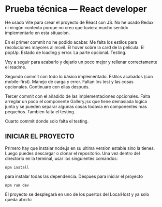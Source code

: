 
# Prueba técnica — React developer

He usado Vite para crear el proyecto de React con JS. No he usado Redux ni ningún contexto porque no creo que tuviera mucho sentido implementarlo en esta situacíon.

En el primer commit no he podido acabar. Me falta los estilos para resoluciones mayores al movil. El hover sobre la card de la pelicula. El popUp. Estado de loading y error. La parte opcional. Testing.

Voy a seguir para acabarlo y dejarlo un poco mejor y rellenar correctamente el readme.

Segundo commit con todo lo básico implementado. Estilos acabados (con mobile-first). Manejo de carga y error. Faltan los test y las cosas opcionales. Continuare con ellas después.

Tercer commit con el añadido de las implementaciones opcionales. Falta arreglar un poco el componente Gallery.jsx que tiene demasiada logica junta y se pueden separar algunas cosas todavia en componentes mas pequeños. Tambien falta el testing.

Cuarto commit donde solo falta el testing.


## INICIAR EL PROYECTO

Primero hay que instalar node.js en su ultima version estable sino la tienes. Luego puedes descargar o clonar el repositorio. Una vez dentro del directorio en la terminal, usar los singuientes comandos:

~~~
npm install
~~~

para instalar todas las dependencia. Despues para iniciar el proyecto 

~~~
npm run dev
~~~

El proyecto se desplegará en uno de los puertos del LocalHost y ya solo queda abrirlo